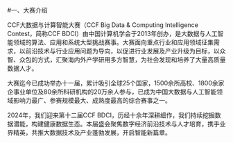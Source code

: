 #一、大赛介绍

  CCF大数据与计算智能大赛（CCF Big Data & Computing Intelligence Contest，简称CCF BDCI）由中国计算机学会于2013年创办，是大数据与人工智能领域的算法、应用和系统大型挑战赛事。大赛面向重点行业和应用领域征集需求，以前沿技术与行业应用问题为导向，以促进行业发展及产业升级为目标，以众智、众包的方式，汇聚海内外产学研用多方智慧，为社会发现和培养了大量高质量数据人才。

  大赛迄今已成功举办十一届，累计吸引全球25个国家，1500余所高校、1800余家企事业单位及80余所科研机构的20万余人参与，已成为中国大数据与人工智能领域影响力最广、参赛规模最大、成熟度最高的综合赛事之一。

  2024年，我们迎来第十二届CCF BDCI，历经十余年深耕细作，我们持续挖掘数据潜能，构建健康数据生态。本届盛会聚焦数字经济前沿技术与人才培育，携手业界精英，共推大数据技术及产业蓬勃发展，开启智能新篇章。
